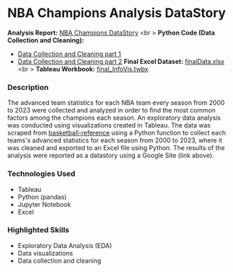 # NBA Champions Analysis DataStory

**Analysis Report:** [NBA Champions DataStory](https://sites.google.com/view/daniel-jimenez-infovis-final/datastory?authuser=0) <br \>
**Python Code (Data Collection and Cleaning):**
- [Data Collection and Cleaning part 1]()
- [Data Collection and Cleaning part 2]()
**Final Excel Dataset:** [finalData.xlsx]() <br \>
**Tableau Workbook:** [final_InfoVis.twbx]()

### Description
The advanced team statistics for each NBA team every season from 2000 to 2023 were collected and analyzed in order to find the most common factors among the champions each season. An exploratory data analysis was conducted using visualizations created in Tableau. The data was scraped from [basketball-reference](https://www.basketball-reference.com/) using a Python function to collect each teams's advanced statistics for each season from 2000 to 2023, where it was cleaned and exported to an Excel file using Python. The results of the analysis were reported as a datastory using a Google Site (link above).

### Technologies Used
- Tableau
- Python (pandas)
- Jupyter Notebook
- Excel

### Highlighted Skills
- Exploratory Data Analysis (EDA)
- Data visualizations
- Data collection and cleaning
